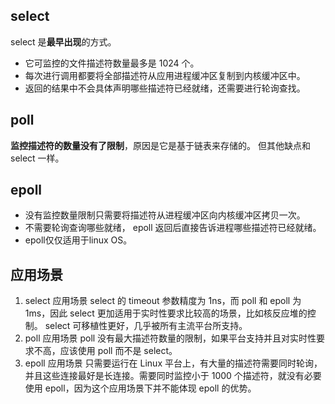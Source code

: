 ## select
 select 是**最早出现**的方式。
- 它可监控的文件描述符数量最多是 1024 个。
- 每次进行调用都要将全部描述符从应用进程缓冲区复制到内核缓冲区中。
- 返回的结果中不会具体声明哪些描述符已经就绪，还需要进行轮询查找。
## poll
**监控描述符的数量没有了限制**，原因是它是基于链表来存储的。
但其他缺点和 select 一样。
## epoll
- 没有监控数量限制只需要将描述符从进程缓冲区向内核缓冲区拷贝一次。
- 不需要轮询查询哪些就绪， epoll 返回后直接告诉进程哪些描述符已经就绪。
- epoll仅仅适用于linux OS。

## 应用场景
1. select 应用场景
select 的 timeout 参数精度为 1ns，而 poll 和 epoll 为 1ms，因此 select 更加适用于实时性要求比较高的场景，比如核反应堆的控制。
select 可移植性更好，几乎被所有主流平台所支持。
2. poll 应用场景
poll 没有最大描述符数量的限制，如果平台支持并且对实时性要求不高，应该使用 poll 而不是 select。
5. epoll 应用场景
只需要运行在 Linux 平台上，有大量的描述符需要同时轮询，并且这些连接最好是长连接。需要同时监控小于 1000 个描述符，就没有必要使用 epoll，因为这个应用场景下并不能体现 epoll 的优势。